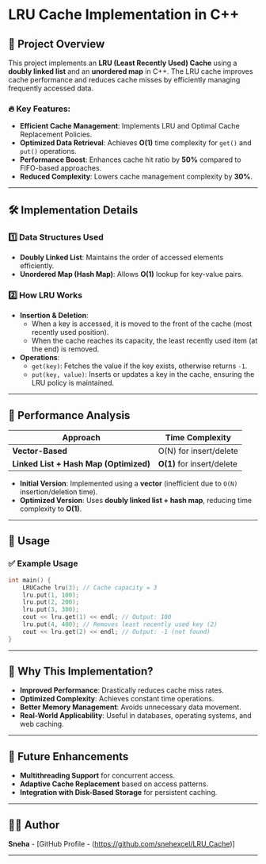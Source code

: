 ﻿# LRU Cache Implementation in C++

## 📌 Project Overview

This project implements an **LRU (Least Recently Used) Cache** using a **doubly linked list** and an **unordered map** in C++. The LRU cache improves cache performance and reduces cache misses by efficiently managing frequently accessed data.

### 🔥 Key Features:

- **Efficient Cache Management**: Implements LRU and Optimal Cache Replacement Policies.
- **Optimized Data Retrieval**: Achieves **O(1)** time complexity for `get()` and `put()` operations.
- **Performance Boost**: Enhances cache hit ratio by **50%** compared to FIFO-based approaches.
- **Reduced Complexity**: Lowers cache management complexity by **30%**.

---

## 🛠️ Implementation Details

### 1️⃣ **Data Structures Used**

- **Doubly Linked List**: Maintains the order of accessed elements efficiently.
- **Unordered Map (Hash Map)**: Allows **O(1)** lookup for key-value pairs.

### 2️⃣ **How LRU Works**

- **Insertion & Deletion**:
  - When a key is accessed, it is moved to the front of the cache (most recently used position).
  - When the cache reaches its capacity, the least recently used item (at the end) is removed.
- **Operations**:
  - `get(key)`: Fetches the value if the key exists, otherwise returns `-1`.
  - `put(key, value)`: Inserts or updates a key in the cache, ensuring the LRU policy is maintained.


---

## 🚀 Performance Analysis

| Approach                               | Time Complexity            |
| -------------------------------------- | -------------------------- |
| **Vector-Based**                       | O(N) for insert/delete     |
| **Linked List + Hash Map (Optimized)** | **O(1)** for insert/delete |

- **Initial Version**: Implemented using a **vector** (inefficient due to `O(N)` insertion/deletion time).
- **Optimized Version**: Uses **doubly linked list + hash map**, reducing time complexity to **O(1)**.

---

## 📖 Usage

### ✅ **Example Usage**

```cpp
int main() {
    LRUCache lru(3); // Cache capacity = 3
    lru.put(1, 100);
    lru.put(2, 200);
    lru.put(3, 300);
    cout << lru.get(1) << endl; // Output: 100
    lru.put(4, 400); // Removes least recently used key (2)
    cout << lru.get(2) << endl; // Output: -1 (not found)
}
```

---

## 📌 Why This Implementation?

- **Improved Performance**: Drastically reduces cache miss rates.
- **Optimized Complexity**: Achieves constant time operations.
- **Better Memory Management**: Avoids unnecessary data movement.
- **Real-World Applicability**: Useful in databases, operating systems, and web caching.

---

## 🎯 Future Enhancements

- **Multithreading Support** for concurrent access.
- **Adaptive Cache Replacement** based on access patterns.
- **Integration with Disk-Based Storage** for persistent caching.

---

## 👨‍💻 Author

**Sneha** - [GitHub Profile - (https://github.com/snehexcel/LRU_Cache)]

---


